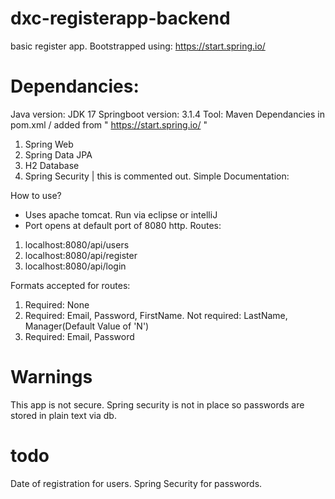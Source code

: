 # dxc-registerapp-backend
basic register app.
Bootstrapped using: https://start.spring.io/
# Dependancies:
Java version: JDK 17
Springboot version: 3.1.4
Tool: Maven
Dependancies in pom.xml / added from " https://start.spring.io/ "
1. Spring Web
2. Spring Data JPA
3. H2 Database
4. Spring Security | this is commented out.
Simple Documentation:

How to use?
- Uses apache tomcat. Run via eclipse or intelliJ
- Port opens at default port of 8080 http.
Routes:
1. localhost:8080/api/users
2. localhost:8080/api/register
3. localhost:8080/api/login

Formats accepted for routes:
1. Required: None
2. Required: Email, Password, FirstName. Not required: LastName, Manager(Default Value of 'N')
3. Required: Email, Password

# Warnings
This app is not secure. Spring security is not in place so passwords are stored in plain text via db.

# todo
Date of registration for users.
Spring Security for passwords.